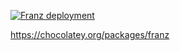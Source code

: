 [![Franz deployment](https://github.com/bc3tech/chocolatey/actions/workflows/franz.yaml/badge.svg)](https://github.com/bc3tech/chocolatey/actions/workflows/franz.yaml)

https://chocolatey.org/packages/franz
